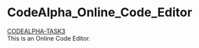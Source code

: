 # CodeAlpha_Online_Code_Editor
[CODEALPHA-TASK3](https://github.com/JehkTech/CodeAlpha_Online_Code_Editor/)</br>This is an Online Code Editor.
